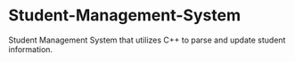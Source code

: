 # Student-Management-System
Student Management System that utilizes C++ to parse and update student information. 
